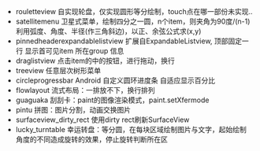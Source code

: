 
+  rouletteview 自实现轮盘，仅实现圆形等分绘制，touch点在哪一部份未实现..
+  satellitemenu 卫星式菜单，绘制四分之一圆，n个item，则夹角为90度/(n-1)
    利用弧度、角度、半径(作三角斜边)，以正、余弦公式求(x,y)
+  pinnedheaderexpandablelistview 扩展自ExpandableListview,
    顶部固定一行 显示首可见item 所在group 信息
+  draglistview 点击item的中的按钮，进行拖动，换行
+  treeview 任意层次树形菜单
+  circleprogressbar Android 自定义圆环进度条 自适应显示百分比
+  flowlayout 流式布局：一排放不下，换行排列
+  guaguaka 刮刮卡：paint的图像渲染模式，paint.setXfermode
+  pintu  拼图：图片分割，动画交换图片
+  surfaceview_dirty_rect 使用dirty rect刷新SurfaceView
+  lucky_turntable 幸运转盘：等分圆，在每块区域绘制图片与文字，起始绘制角度的不同造成旋转的效果，停止旋转判断所在区
